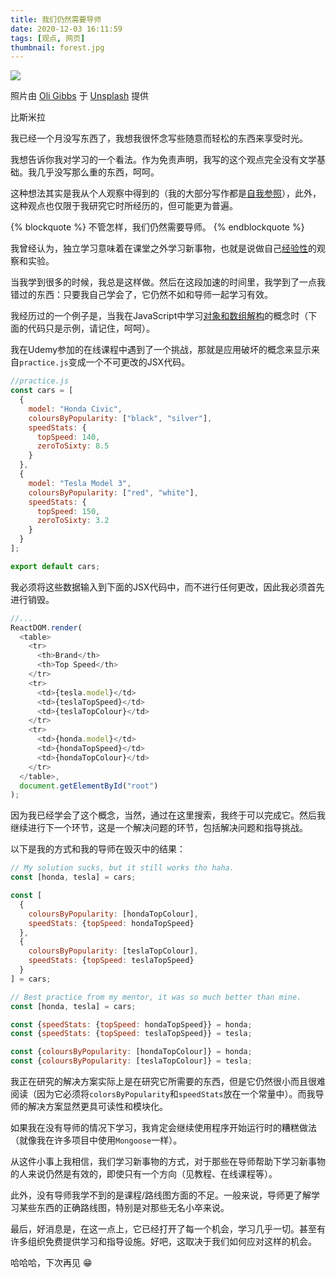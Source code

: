 ```yaml
---
title: 我们仍然需要导师
date: 2020-12-03 16:11:59
tags: [观点, 网页]
thumbnail: forest.jpg
---
```


![](forest.jpg)

<span>照片由 <a href="https://unsplash.com/@olipaulgibbs?utm_source=unsplash&amp;utm_medium=referral&amp;utm_content=creditCopyText">Oli Gibbs</a> 于 <a href="https://unsplash.com/s/photos/forest-from-top?utm_source=unsplash&amp;utm_medium=referral&amp;utm_content=creditCopyText">Unsplash</a></span> 提供

比斯米拉

我已经一个月没写东西了，我想我很怀念写些随意而轻松的东西来享受时光。

我想告诉你我对学习的一个看法。作为免责声明，我写的这个观点完全没有文学基础。我几乎没写那么重的东西，呵呵。

这种想法其实是我从个人观察中得到的（我的大部分写作都是[自我参照](https://en.wikipedia.org/wiki/Self-reference#In_language)），此外，这种观点也仅限于我研究它时所经历的，但可能更为普遍。

{% blockquote %}
不管怎样，我们仍然需要导师。
{% endblockquote %}

我曾经认为，独立学习意味着在课堂之外学习新事物，也就是说做自己[经验性](https://pendidikan.co.id/pengertian-empiris/#:~:text=Empiris%20merupakan%20suatu%20keadaan%20yang,juga%20eksperimen%20yang%20pernah%20dilakukan.)的观察和实验。

当我学到很多的时候，我总是这样做。然后在这段加速的时间里，我学到了一点我错过的东西：只要我自己学会了，它仍然不如和导师一起学习有效。

我经历过的一个例子是，当我在JavaScript中学习[对象和数组解构](https://developer.mozilla.org/en-US/docs/Web/JavaScript/Reference/Operators/Destructuring_assignment)的概念时（下面的代码只是示例，请记住，呵呵）。

我在Udemy参加的在线课程中遇到了一个挑战，那就是应用破坏的概念来显示来自`practice.js`变成一个不可更改的JSX代码。

```js
//practice.js
const cars = [
  {
    model: "Honda Civic",
    coloursByPopularity: ["black", "silver"],
    speedStats: {
      topSpeed: 140,
      zeroToSixty: 8.5
    }
  },
  {
    model: "Tesla Model 3",
    coloursByPopularity: ["red", "white"],
    speedStats: {
      topSpeed: 150,
      zeroToSixty: 3.2
    }
  }
];

export default cars;

```

我必须将这些数据输入到下面的JSX代码中，而不进行任何更改，因此我必须首先进行销毁。

```js
//...
ReactDOM.render(
  <table>
    <tr>
      <th>Brand</th>
      <th>Top Speed</th>
    </tr>
    <tr>
      <td>{tesla.model}</td>
      <td>{teslaTopSpeed}</td>
      <td>{teslaTopColour}</td>
    </tr>
    <tr>
      <td>{honda.model}</td>
      <td>{hondaTopSpeed}</td>
      <td>{hondaTopColour}</td>
    </tr>
  </table>,
  document.getElementById("root")
);
```

因为我已经学会了这个概念，当然，通过在这里搜索，我终于可以完成它。然后我继续进行下一个环节，这是一个解决问题的环节，包括解决问题和指导挑战。

以下是我的方式和我的导师在毁灭中的结果：

```js
// My solution sucks, but it still works tho haha.
const [honda, tesla] = cars;

const [
  {
    coloursByPopularity: [hondaTopColour],
    speedStats: {topSpeed: hondaTopSpeed}
  },
  {
    coloursByPopularity: [teslaTopColour],
    speedStats: {topSpeed: teslaTopSpeed}
  }
] = cars;

// Best practice from my mentor, it was so much better than mine.
const [honda, tesla] = cars;

const {speedStats: {topSpeed: hondaTopSpeed}} = honda;
const {speedStats: {topSpeed: teslaTopSpeed}} = tesla;

const {coloursByPopularity: [hondaTopColour]} = honda;
const {coloursByPopularity: [teslaTopColour]} = tesla;
```
我正在研究的解决方案实际上是在研究它所需要的东西，但是它仍然很小而且很难阅读（因为它必须将`colorsByPopularity`和`speedStats`放在一个常量中）。而我导师的解决方案显然更具可读性和模块化。

如果我在没有导师的情况下学习，我肯定会继续使用程序开始运行时的糟糕做法（就像我在许多项目中使用`Mongoose`一样）。

从这件小事上我相信，我们学习新事物的方式，对于那些在导师帮助下学习新事物的人来说仍然是有效的，即使只有一个方向（见教程、在线课程等）。

此外，没有导师我学不到的是课程/路线图方面的不足。一般来说，导师更了解学习某些东西的正确路线图，特别是对那些无名小卒来说。

最后，好消息是，在这一点上，它已经打开了每一个机会，学习几乎一切。甚至有许多组织免费提供学习和指导设施。好吧，这取决于我们如何应对这样的机会。

哈哈哈，下次再见 😁

